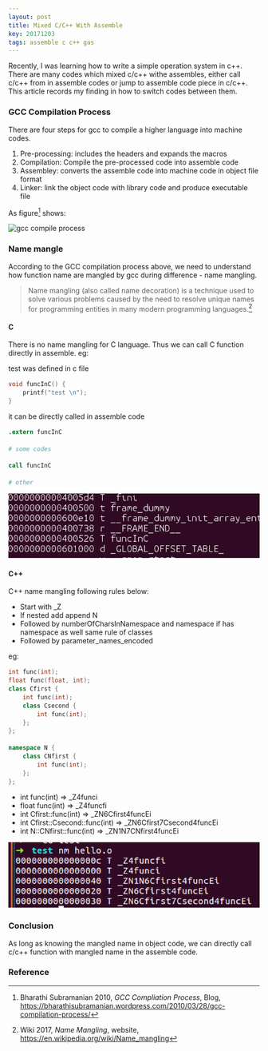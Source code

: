 ```yaml
---
layout: post
title: Mixed C/C++ With Assemble
key: 20171203
tags: assemble c c++ gas
---
```


Recently, I was learning how to write a simple operation system in c++. There are many codes which mixed c/c++ withe assembles, either call c/c++ from in assemble codes or jump to assemble code piece in c/c++. This article records my finding in how to switch codes between them.

### GCC Compilation Process

There are four steps for gcc to compile a higher language into machine codes.

1. Pre-processing: includes the headers and expands the macros
2. Compilation: Compile the pre-processed code into assemble code
3. Assembley: converts the assemble code into machine code in object file format
4. Linker: link the object code with library code and produce executable file

As figure[^1] shows:

![gcc compile process](https://bharathisubramanian.files.wordpress.com/2010/03/compile.png?w=500&h=185&zoom=2)

### Name mangle

According to the GCC compilation process above, we need to understand how function name are mangled by gcc during difference - name mangling.

> Name mangling (also called name decoration) is a technique used to solve various problems caused by the need to resolve unique names for programming entities in many modern programming languages.[^2]

#### C

There is no name mangling for C language. Thus we can call C function directly in assemble. eg:

test was defined in c file

```c
void funcInC() {
    printf("test \n");
}
```

it can be directly called in assemble code

```s
.extern funcInC

# some codes

call funcInC

# other
```

![cmangle](/assets/img/mixedcands/cmangle.png)

#### C++

C++ name mangling following rules below:

* Start with _Z
* If nested add append N
* Followed by numberOfCharsInNamespace and namespace if has namespace as well same rule of classes
* Followed by parameter_names_encoded

eg:

```cpp
int func(int);
float func(float, int);
class Cfirst {
    int func(int);
    class Csecond {
        int func(int);
    };
};

namespace N {
    class CNfirst {
        int func(int);
    };
};
```

* int func(int) => _Z4funci
* float func(int) => _Z4funcfi
* int Cfirst::func(int) => _ZN6Cfirst4funcEi
* int Cfirst::Csecond::func(int) => _ZN6Cfirst7Csecond4funcEi
* int N::CNfirst::func(int) => _ZN1N7CNfirst4funcEi

![cmangle](/assets/img/mixedcands/cnamemangle2.png)


### Conclusion

As long as knowing the mangled name in object code, we can directly call c/c++ function with mangled name in the assemble code.


### Reference

[^1]: Bharathi Subramanian 2010, *GCC Compliation Process*, Blog, https://bharathisubramanian.wordpress.com/2010/03/28/gcc-compilation-process/

[^2]: Wiki 2017, *Name Mangling*, website, https://en.wikipedia.org/wiki/Name_mangling
